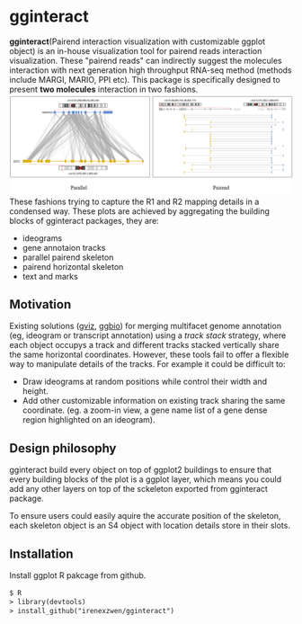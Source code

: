 # gginteract
**gginteract**(Pairend interaction visualization with customizable ggplot object) is an in-house visualization tool for pairend reads interaction visualization.
These "pairend reads" can indirectly suggest the molecules interaction with next generation high throughput RNA-seq method (methods include MARGI, MARIO, PPI etc).
This package is specifically designed to present **two molecules** interaction in two fashions.
![](images/two_style.png)
These fashions trying to capture the R1 and R2 mapping details in a condensed way.
These plots are achieved by aggregating the building blocks of gginteract packages, they are:
- ideograms
- gene annotaion tracks
- parallel pairend skeleton
- pairend horizontal skeleton
- text and marks

## Motivation
Existing solutions ([gviz](https://bioconductor.riken.jp/packages/3.0/bioc/html/Gviz.html), [ggbio](http://bioconductor.org/packages/release/bioc/html/ggbio.html)) 
for merging multifacet genome annotation (eg, ideogram or transcript annotation) using a *track stack* strategy, where each object occupys a track and different tracks stacked vertically share the same horizontal coordinates.
However, these tools fail to offer a flexible way to manipulate details of the tracks. For example it could be difficult to:
* Draw ideograms at random positions while control their width and height.
* Add other customizable information on existing track sharing the same coordinate. (eg. a zoom-in view, a gene name list of a gene dense region highlighted on an ideogram).


## Design philosophy
gginteract build every object on top of ggplot2 buildings to ensure that every building blocks of the plot is a ggplot layer, which means
you could add any other layers on top of the sckeleton exported from gginteract package. 

To ensure users could easily aquire the accurate position of the skeleton, each skeleton object is an S4 object with location details store in their slots.

## Installation
Install ggplot R pakcage from github. 

```
$ R
> library(devtools)
> install_github("irenexzwen/gginteract")
```

